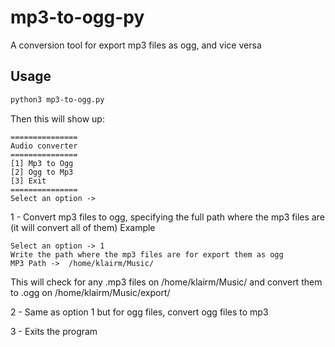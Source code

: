 # mp3-to-ogg-py
A conversion tool for export mp3 files as ogg, and vice versa

## Usage
```bash
python3 mp3-to-ogg.py
```
Then this will show up:
```
===============
Audio converter
===============
[1] Mp3 to Ogg
[2] Ogg to Mp3
[3] Exit
===============
Select an option -> 
```

1 - Convert mp3 files to ogg, specifying the full path where the mp3 files are (it will convert all of them)
Example
```
Select an option -> 1
Write the path where the mp3 files are for export them as ogg
MP3 Path ->  /home/klairm/Music/
```
This will check for any .mp3 files on /home/klairm/Music/ and convert them to .ogg on /home/klairm/Music/export/

2 - Same as option 1 but for ogg files, convert ogg files to mp3

3 - Exits the program



